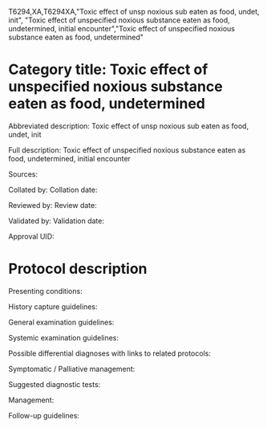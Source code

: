 T6294,XA,T6294XA,"Toxic effect of unsp noxious sub eaten as food, undet, init", "Toxic effect of unspecified noxious substance eaten as food, undetermined, initial encounter","Toxic effect of unspecified noxious substance eaten as food, undetermined"
# Category title: Toxic effect of unspecified noxious substance eaten as food, undetermined

Abbreviated description: Toxic effect of unsp noxious sub eaten as food, undet, init

Full description: Toxic effect of unspecified noxious substance eaten as food, undetermined, initial encounter

Sources:

Collated by:
Collation date:

Reviewed by:
Review date:

Validated by:
Validation date:

Approval UID:

# Protocol description

Presenting conditions:

History capture guidelines:

General examination guidelines:

Systemic examination guidelines:

Possible differential diagnoses with links to related protocols:

Symptomatic / Palliative management:

Suggested diagnostic tests:

Management:

Follow-up guidelines:
